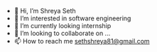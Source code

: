 - 👋 Hi, I’m Shreya Seth
- 👀 I’m interested in software engineering
- 🌱 I’m currently looking internship
- 💞️ I’m looking to collaborate on ...
- 📫 How to reach me sethshreya81@gmail.com

<!---
Sethshreya/Sethshreya is a ✨ special ✨ repository because its `README.md` (this file) appears on your GitHub profile.
You can click the Preview link to take a look at your changes.
--->
